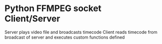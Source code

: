 # Python FFMPEG socket Client/Server

Server plays video file and broadcasts timecode
Client reads timecode from broadcast of server and executes custom functions defined 

